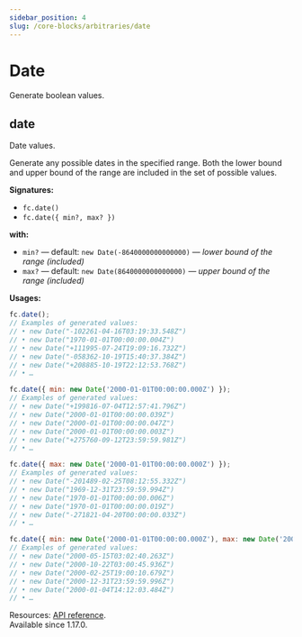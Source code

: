 ```yaml
---
sidebar_position: 4
slug: /core-blocks/arbitraries/date
---
```


# Date

Generate boolean values.

## date

Date values.

Generate any possible dates in the specified range. Both the lower bound and upper bound of the range are included in the set of possible values.

**Signatures:**

- `fc.date()`
- `fc.date({ min?, max? })`

**with:**

- `min?` — default: `new Date(-8640000000000000)` — _lower bound of the range (included)_
- `max?` — default: `new Date(8640000000000000)` — _upper bound of the range (included)_

**Usages:**

```js
fc.date();
// Examples of generated values:
// • new Date("-102261-04-16T03:19:33.548Z")
// • new Date("1970-01-01T00:00:00.004Z")
// • new Date("+111995-07-24T19:09:16.732Z")
// • new Date("-058362-10-19T15:40:37.384Z")
// • new Date("+208885-10-19T22:12:53.768Z")
// • …

fc.date({ min: new Date('2000-01-01T00:00:00.000Z') });
// Examples of generated values:
// • new Date("+199816-07-04T12:57:41.796Z")
// • new Date("2000-01-01T00:00:00.039Z")
// • new Date("2000-01-01T00:00:00.047Z")
// • new Date("2000-01-01T00:00:00.003Z")
// • new Date("+275760-09-12T23:59:59.981Z")
// • …

fc.date({ max: new Date('2000-01-01T00:00:00.000Z') });
// Examples of generated values:
// • new Date("-201489-02-25T08:12:55.332Z")
// • new Date("1969-12-31T23:59:59.994Z")
// • new Date("1970-01-01T00:00:00.006Z")
// • new Date("1970-01-01T00:00:00.019Z")
// • new Date("-271821-04-20T00:00:00.033Z")
// • …

fc.date({ min: new Date('2000-01-01T00:00:00.000Z'), max: new Date('2000-12-31T23:59:59.999Z') });
// Examples of generated values:
// • new Date("2000-05-15T03:02:40.263Z")
// • new Date("2000-10-22T03:00:45.936Z")
// • new Date("2000-02-25T19:00:10.679Z")
// • new Date("2000-12-31T23:59:59.996Z")
// • new Date("2000-01-04T14:12:03.484Z")
// • …
```

Resources: [API reference](https://dubzzz.github.io/fast-check/api-reference/functions/date.html).  
Available since 1.17.0.
